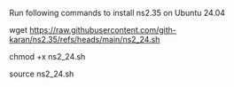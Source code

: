 Run following commands to install ns2.35 on Ubuntu 24.04

wget https://raw.githubusercontent.com/gith-karan/ns2.35/refs/heads/main/ns2_24.sh

chmod +x ns2_24.sh

source ns2_24.sh
